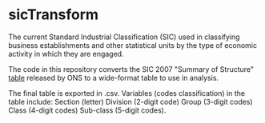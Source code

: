 # sicTransform
The current Standard Industrial Classification (SIC) used in classifying business establishments and other statistical units by the type of economic activity in which they are engaged. 

The code in this repository converts the SIC 2007 "Summary of Structure" [table](https://www.ons.gov.uk/file?uri=/methodology/classificationsandstandards/ukstandardindustrialclassificationofeconomicactivities/uksic2007/sic2007summaryofstructurtcm6.xls) released by ONS to a wide-format table to use in analysis.

The final table is exported in .csv. Variables (codes classification) in the table include: Section (letter)	Division (2-digit code)	Group (3-digit codes)	Class (4-digit codes)	Sub-class (5-digit codes).


